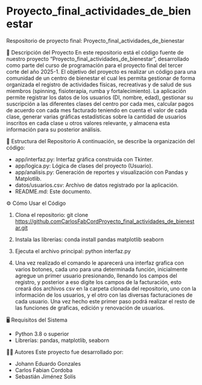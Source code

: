 # Proyecto_final_actividades_de_bienestar
Respositorio de proyecto final:
Proyecto_final_actividades_de_bienestar

📌 Descripción del Proyecto
En este repositorio está el código fuente de nuestro proyecto “Proyecto_final_actividades_de_bienestar”, desarrollado como parte del curso de programación para el proyecto final del tercer corte del año 2025-1. El objetivo del proyecto es realizar un código para una comunidad de un centro de bienestar el cual les permita gestionar de forma organizada el registro de actividades físicas, recreativas y de salud de sus miembros (spinning, fisioterapia, rumba y fortalecimiento). La aplicación permite registrar los datos de los usuarios (DI, nombre, edad), gestionar su suscripción a las diferentes clases del centro por cada mes, calcular pagos de acuerdo con cada mes facturado teniendo en cuenta el valor de cada clase, generar varias gráficas estadísticas sobre la cantidad de usuarios inscritos en cada clase u otros valores relevante, y almacena esta información para su posterior análisis.

📁 Estructura del Repositorio
A continuación, se describe la organización del código:

- app/interfaz.py: Interfaz gráfica construida con Tkinter.
- app/logica.py: Lógica de clases del proyecto (Usuario).
- app/analisis.py: Generación de reportes y visualización con Pandas y Matplotlib.
- datos/usuarios.csv: Archivo de datos registrado por la aplicación.
- README.md: Este documento.

⚙️ Cómo Usar el Código
1. Clona el repositorio:
   git clone https://github.comCarlosFabCordProyecto_final_actividades_de_bienestar.git

2. Instala las librerías:
   conda install pandas matplotlib seaborn

3. Ejecuta el archivo principal:
   python interfaz.py


4. Una vez realizado el comando le aparecerá una interfaz grafica con varios botones, cada uno para una determinada función, inicialmente agregue un primer usuario presionando, llenando los campos del registro, y posterior a eso digite los campos de la facturación, esto creará dos archivos csv en la carpeta clonada del repositorio, uno con la información de los usuarios, y el otro con las diversas facturaciones de cada usuario. Una vez hecho este primer paso podrá realizar el resto de las funciones de graficas, edición y renovación de usuarios.

🖥️ Requisitos del Sistema
- Python 3.8 o superior
- Librerías: pandas, matplotlib, seaborn

👨‍💻 Autores
Este proyecto fue desarrollado por:
- Johann Eduardo Gonzales
- Carlos Fabian Cordoba
- Sebastián Jiménez Solís 


